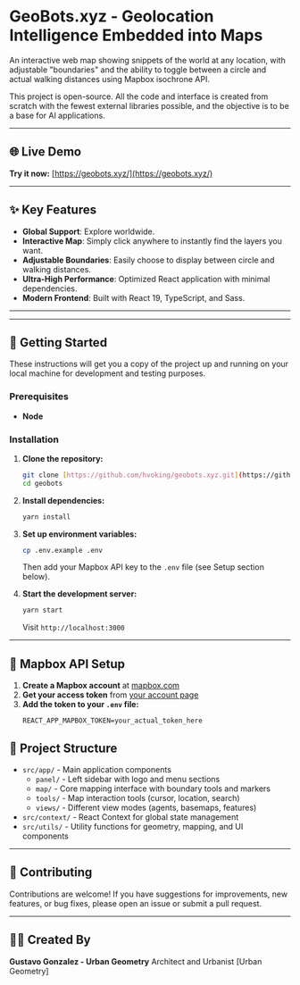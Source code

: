 # GeoBots.xyz - Geolocation Intelligence Embedded into Maps

An interactive web map showing snippets of the world at any location, with adjustable "boundaries" and the ability to toggle between a circle and actual walking distances using Mapbox isochrone API.

This project is open-source. All the code and interface is created from scratch with the fewest external libraries possible, and the objective is to be a base for AI applications.

---

## 🌐 Live Demo

**Try it now:** [https://geobots.xyz/](https://geobots.xyz/)

---

## ✨ Key Features

* **Global Support**: Explore worldwide.
* **Interactive Map**: Simply click anywhere to instantly find the layers you want.
* **Adjustable Boundaries**: Easily choose to display between circle and walking distances.
* **Ultra-High Performance**: Optimized React application with minimal dependencies.
* **Modern Frontend**: Built with React 19, TypeScript, and Sass.

---

---

## 🚀 Getting Started

These instructions will get you a copy of the project up and running on your local machine for development and testing purposes.

### Prerequisites

* **Node**

### Installation

1.  **Clone the repository:**
    ```bash
    git clone [https://github.com/hvoking/geobots.xyz.git](https://github.com/hvoking/geobots.xyz.git)
    cd geobots
    ```

2.  **Install dependencies:**
    ```bash
    yarn install
    ```

3.  **Set up environment variables:**
    ```bash
    cp .env.example .env
    ```
    Then add your Mapbox API key to the `.env` file (see Setup section below).

4.  **Start the development server:**
    ```bash
    yarn start
    ```
    Visit `http://localhost:3000`

---

## 🔑 Mapbox API Setup

1. **Create a Mapbox account** at [mapbox.com](https://account.mapbox.com/auth/signup/)
2. **Get your access token** from [your account page](https://account.mapbox.com/access-tokens/)
3. **Add the token to your `.env` file:**
   ```
   REACT_APP_MAPBOX_TOKEN=your_actual_token_here
   ```

## 📂 Project Structure
* `src/app/` - Main application components
    * `panel/` - Left sidebar with logo and menu sections
    * `map/` - Core mapping interface with boundary tools and markers
    * `tools/` - Map interaction tools (cursor, location, search)
    * `views/` - Different view modes (agents, basemaps, features)
* `src/context/` - React Context for global state management
* `src/utils/` - Utility functions for geometry, mapping, and UI components

---

## 🤝 Contributing

Contributions are welcome! If you have suggestions for improvements, new features, or bug fixes, please open an issue or submit a pull request.

---

## 👨‍💻 Created By

**Gustavo Gonzalez - Urban Geometry**
Architect and Urbanist [Urban Geometry]
